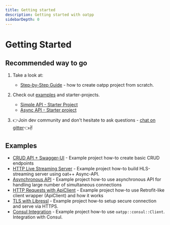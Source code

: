 ```yaml
---
title: Getting started
description: Getting started with oatpp
sidebarDepth: 0
---
```


# Getting Started <seo/>

## Recommended way to go

1. Take a look at:
   - [Step-by-Step Guide](/docs/start/step-by-step/) - how to create oatpp project from scratch.

2. Check out [examples](/docs/start/#examples) and starter-projects.
   - [Simple API - Starter Project](/docs/start/project/)
   - [Async API - Starter project](/docs/start/project-async-api/)
   
3. :point_right:Join dev community and don't hesitate to ask questions - [chat on gitter](https://gitter.im/oatpp-framework/Lobby):point_left::v:
   
## Examples

- [CRUD API + Swagger-UI](/examples/crud/) - Example project how-to create basic CRUD endpoints
- [HTTP Live Streaming Server](/examples/hls-media-stream/) - Example project how-to build HLS-streaming server using oat++ Async-API.
- [Asynchronous API](/examples/async-api/) - Example project how-to use asynchronous API for handling large number of simultaneous connections
- [HTTP Requests with ApiClient](/examples/api-client/) - Example project how-to use Retrofit-like client wrapper (ApiClient) and how it works
- [TLS with Libressl](/examples/libressl/) - Example project how-to setup secure connection and serve via HTTPS.
- [Consul Integration](/examples/consul/) - Example project how-to use `oatpp::consul::Client`. Integration with Consul.
